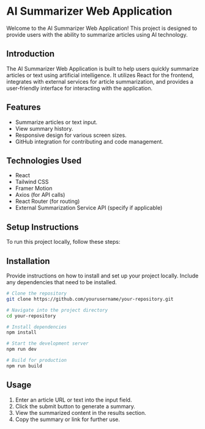 # AI Summarizer Web Application

Welcome to the AI Summarizer Web Application! This project is designed to provide users with the ability to summarize articles using AI technology.


## Introduction

The AI Summarizer Web Application is built to help users quickly summarize articles or text using artificial intelligence. It utilizes React for the frontend, integrates with external services for article summarization, and provides a user-friendly interface for interacting with the application.

## Features

- Summarize articles or text input.
- View summary history.
- Responsive design for various screen sizes.
- GitHub integration for contributing and code management.

## Technologies Used

- React
- Tailwind CSS
- Framer Motion
- Axios (for API calls)
- React Router (for routing)
- External Summarization Service API (specify if applicable)

## Setup Instructions

To run this project locally, follow these steps:
## Installation

Provide instructions on how to install and set up your project locally. Include any dependencies that need to be installed.

```bash
# Clone the repository
git clone https://github.com/yourusername/your-repository.git

# Navigate into the project directory
cd your-repository

# Install dependencies
npm install
```

```bash
# Start the development server
npm run dev

# Build for production
npm run build
```

## Usage

1. Enter an article URL or text into the input field.
2. Click the submit button to generate a summary.
3. View the summarized content in the results section.
4. Copy the summary or link for further use.

